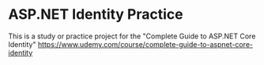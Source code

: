 # ASP.NET Identity Practice

This is a study or practice project for the "Complete Guide to ASP.NET Core Identity"
 https://www.udemy.com/course/complete-guide-to-aspnet-core-identity

